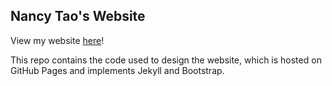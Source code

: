 ## Nancy Tao's Website

View my website [here](http://nancytao.com/)!

This repo contains the code used to design the website, which is hosted on GitHub Pages and implements Jekyll and Bootstrap. 
